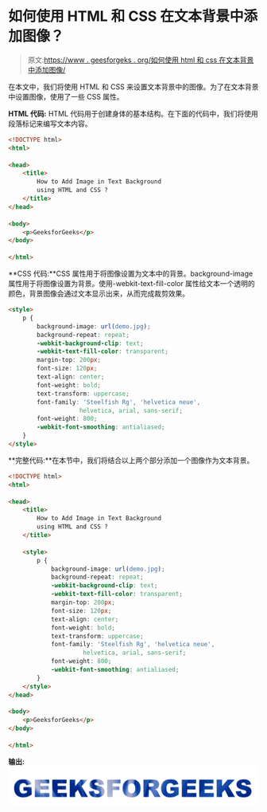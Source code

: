 # 如何使用 HTML 和 CSS 在文本背景中添加图像？

> 原文:[https://www . geesforgeks . org/如何使用 html 和 css 在文本背景中添加图像/](https://www.geeksforgeeks.org/how-to-add-image-in-text-background-using-html-and-css/)

在本文中，我们将使用 HTML 和 CSS 来设置文本背景中的图像。为了在文本背景中设置图像，使用了一些 CSS 属性。

**HTML 代码:** HTML 代码用于创建身体的基本结构。在下面的代码中，我们将使用段落标记来编写文本内容。

```html
<!DOCTYPE html>
<html>

<head>
    <title>
        How to Add Image in Text Background
        using HTML and CSS ?
    </title>
</head>

<body>
    <p>GeeksforGeeks</p>
</body>

</html>
```

**CSS 代码:**CSS 属性用于将图像设置为文本中的背景。background-image 属性用于将图像设置为背景。使用-webkit-text-fill-color 属性给文本一个透明的颜色，背景图像会通过文本显示出来，从而完成裁剪效果。

```html
<style>
    p {
        background-image: url(demo.jpg);
        background-repeat: repeat;
        -webkit-background-clip: text;
        -webkit-text-fill-color: transparent;
        margin-top: 200px;
        font-size: 120px;
        text-align: center;
        font-weight: bold;
        text-transform: uppercase;
        font-family: 'Steelfish Rg', 'helvetica neue',
                    helvetica, arial, sans-serif;
        font-weight: 800;
        -webkit-font-smoothing: antialiased;
    }
</style>
```

**完整代码:**在本节中，我们将结合以上两个部分添加一个图像作为文本背景。

```html
<!DOCTYPE html>
<html>

<head>
    <title>
        How to Add Image in Text Background
        using HTML and CSS ?
    </title>

    <style>
        p {
            background-image: url(demo.jpg);
            background-repeat: repeat;
            -webkit-background-clip: text;
            -webkit-text-fill-color: transparent;
            margin-top: 200px;
            font-size: 120px;
            text-align: center;
            font-weight: bold;
            text-transform: uppercase;
            font-family: 'Steelfish Rg', 'helvetica neue',
                     helvetica, arial, sans-serif;
            font-weight: 800;
            -webkit-font-smoothing: antialiased;
        }
    </style>
</head>

<body>
    <p>GeeksforGeeks</p>
</body>

</html>
```

**输出:**
![](img/727a7a506c2491f17c8ab0a8ceddc637.png)